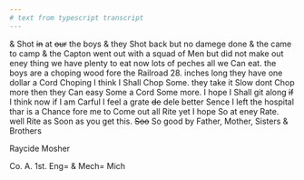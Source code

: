 ```yaml
---
# text from typescript transcript
---
```

& Shot ~~in~~ at ~~our~~ the boys & they Shot back but no damege done & the came to camp & the Capton went out with a squad of Men but did not make out eney thing  we have plenty to eat now lots of peches all we Can eat. the boys are a choping wood fore the Railroad 28. inches long they have one dollar a Cord Choping I think I Shall Chop Some. they take it Slow dont Chop more then they Can easy Some a Cord Some more. I hope I Shall git along ~~if~~ I think now if I am Carful I feel a grate ~~de~~ dele better Sence I left the hospital  thar is a Chance fore me to Come out all Rite yet I hope So at eney Rate. well Rite as Soon as you get this. ~~Soo~~ So good by Father, Mother, Sisters & Brothers  

Raycide Mosher 

Co. A. 1st. Eng= & Mech= Mich